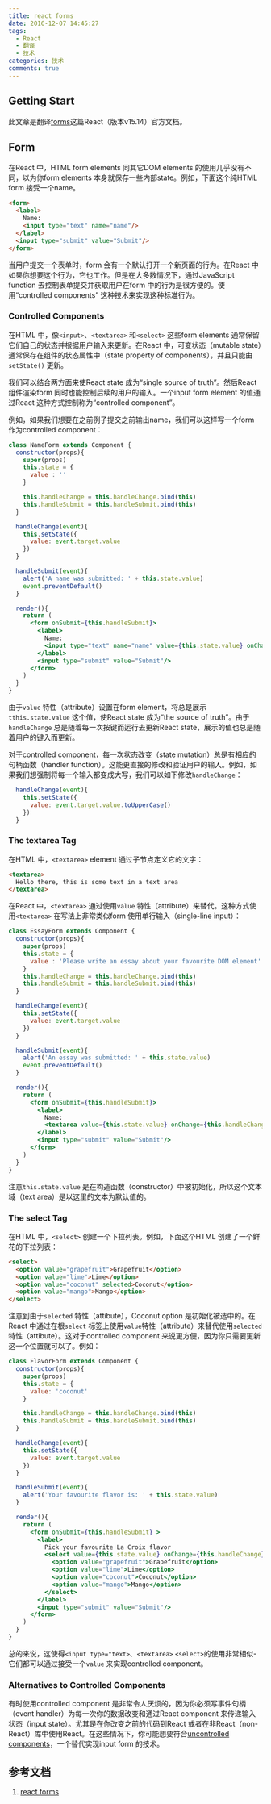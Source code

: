 ```yaml
---
title: react forms
date: 2016-12-07 14:45:27
tags:
  - React
  - 翻译
  - 技术
categories: 技术
comments: true
---
```


## Getting Start

此文章是翻译[forms](https://facebook.github.io/react/docs/forms.html)这篇React（版本v15.14）官方文档。

<!--more-->

## Form

在React 中，HTML form elements 同其它DOM elements 的使用几乎没有不同，以为你form elements 本身就保存一些内部state。例如，下面这个纯HTML form 接受一个name。
```html
<form>
  <label>
    Name:
    <input type="text" name="name"/>
  </label>
  <input type="submit" value="Submit"/>
</form>
```
当用户提交一个表单时，form 会有一个默认打开一个新页面的行为。在React 中如果你想要这个行为，它也工作。但是在大多数情况下，通过JavaScript function 去控制表单提交并获取用户在form 中的行为是很方便的。使用“controlled components” 这种技术来实现这种标准行为。

### Controlled Components

在HTML 中，像`<input>`、`<textarea>` 和`<select>` 这些form elements 通常保留它们自己的状态并根据用户输入来更新。在React 中，可变状态（mutable state）通常保存在组件的状态属性中（state property of components），并且只能由`setState()` 更新。

我们可以结合两方面来使React state 成为“single source of truth”。然后React 组件渲染form 同时也能控制后续的用户的输入。一个input form element 的值通过React 这种方式控制称为“controlled component”。

例如，如果我们想要在之前例子提交之前输出name，我们可以这样写一个form 作为controlled component：
```jsx
class NameForm extends Component {
  constructor(props){
    super(props)
    this.state = {
      value : ''
    }

    this.handleChange = this.handleChange.bind(this)
    this.handleSubmit = this.handleSubmit.bind(this)
  }

  handleChange(event){
    this.setState({
      value: event.target.value
    })
  }

  handleSubmit(event){
    alert('A name was submitted: ' + this.state.value)
    event.preventDefault()
  }

  render(){
    return (
      <form onSubmit={this.handleSubmit}>
        <label>
          Name:
          <input type="text" name="name" value={this.state.value} onChange={this.handleChange}/>
        </label>
        <input type="submit" value="Submit"/>
      </form>
    )
  }
}
```
由于`value` 特性（attribute）设置在form element，将总是展示`tthis.state.value` 这个值，使React state 成为“the source of truth”。由于`handleChange` 总是随着每一次按键而运行去更新React state，展示的值也总是随着用户的键入而更新。

对于controlled component，每一次状态改变（state mutation）总是有相应的句柄函数（handler function）。这能更直接的修改和验证用户的输入。例如，如果我们想强制将每一个输入都变成大写，我们可以如下修改`handleChange`：
```jsx
  handleChange(event){
    this.setState({
      value: event.target.value.toUpperCase()
    })
  }
```

### The textarea Tag

在HTML 中，`<textarea>` element 通过子节点定义它的文字：
```html
<textarea>
  Hello there, this is some text in a text area
</textarea>
```
在React 中，`<textarea>` 通过使用`value` 特性（attribute）来替代。这种方式使用`<textarea>` 在写法上非常类似form 使用单行输入（single-line input）：
```jsx
class EssayForm extends Component {
  constructor(props){
    super(props)
    this.state = {
      value : 'Please write an essay about your favourite DOM element'
    }
    this.handleChange = this.handleChange.bind(this)
    this.handleSubmit = this.handleSubmit.bind(this)
  }

  handleChange(event){
    this.setState({
      value: event.target.value
    })
  }

  handleSubmit(event){
    alert('An essay was submitted: ' + this.state.value)
    event.preventDefault()
  }

  render(){
    return (
      <form onSubmit={this.handleSubmit}>
        <label>
          Name:
          <textarea value={this.state.value} onChange={this.handleChange} />
        </label>
        <input type="submit" value="Submit"/>
      </form>
    )
  }
}
```
注意`this.state.value` 是在构造函数（constructor）中被初始化，所以这个文本域（text area）是以这里的文本为默认值的。

### The select Tag

在HTML 中，`<select>` 创建一个下拉列表。例如，下面这个HTML 创建了一个鲜花的下拉列表：
```html
<select>
  <option value="grapefruit">Grapefruit</option>
  <option value="lime">Lime</option>
  <option value="coconut" selected>Coconut</option>
  <option value="mango">Mango</option>
</select>
```
注意到由于`selected` 特性（attibute），Coconut option 是初始化被选中的。在React 中通过在根`select` 标签上使用`value`特性（attribute）来替代使用`selected` 特性（attibute）。这对于controlled component 来说更方便，因为你只需要更新这一个位置就可以了。例如：
```jsx
class FlavorForm extends Component {
  constructor(props){
    super(props)
    this.state = {
      value: 'coconut'
    }

    this.handleChange = this.handleChange.bind(this)
    this.handleSubmit = this.handleSubmit.bind(this)
  }

  handleChange(event){
    this.setState({
      value: event.target.value
    })
  }

  handleSubmit(event){
    alert('Your favourite flavor is: ' + this.state.value)
  }

  render(){
    return (
      <form onSubmit={this.handleSubmit} >
        <label>
          Pick your favourite La Croix flavor
          <select value={this.state.value} onChange={this.handleChange}>
            <option value="grapefruit">Grapefruit</option>
            <option value="lime">Lime</option>
            <option value="coconut">Coconut</option>
            <option value="mango">Mango</option>
          </select>
        </label>
        <input type="submit" value="Submit"/>
      </form>
    )
  }
}

```
总的来说，这使得`<input type="text>`、`<textarea>` `<select>`的使用非常相似-它们都可以通过接受一个`value` 来实现controlled component。

### Alternatives to Controlled Components

有时使用controlled component 是非常令人厌烦的，因为你必须写事件句柄（event handler）为每一次你的数据改变和通过React component 来传递输入状态（input state）。尤其是在你改变之前的代码到React 或者在非React（non-React）库中使用React。在这些情况下，你可能想要符合[uncontrolled components](https://facebook.github.io/react/docs/uncontrolled-components.html)，一个替代实现input form 的技术。

## 参考文档

1. [react forms](https://facebook.github.io/react/docs/forms.html)

